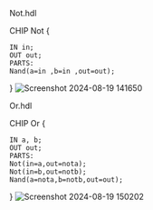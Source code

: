 Not.hdl

CHIP Not {
    
    IN in;
    OUT out;
    PARTS:
    Nand(a=in ,b=in ,out=out);
}
![Screenshot 2024-08-19 141650](https://github.com/user-attachments/assets/75779d03-c3e3-4033-ae6e-6b86fba11ec8)

Or.hdl

CHIP Or {
    
    IN a, b;
    OUT out;
    PARTS:
    Not(in=a,out=nota);
    Not(in=b,out=notb);
    Nand(a=nota,b=notb,out=out);
}
![Screenshot 2024-08-19 150202](https://github.com/user-attachments/assets/36318566-1ec8-4409-8f91-cfb15ebdbeaa)
